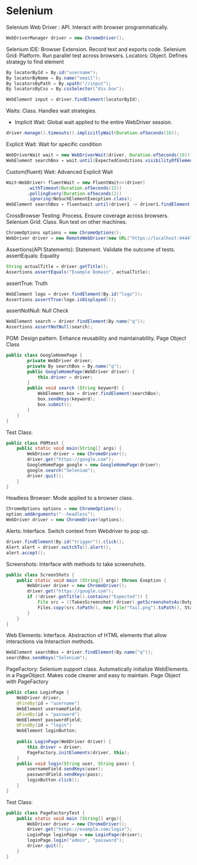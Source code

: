 # Selenium
Selenium Web Driver : API. Interact with browser programmatically.
```java
WebDriverManager driver = new ChromeDriver();
````
Selenium IDE: Browser Extension. Record text and exports code.
Selenium Grid: Platform. Run parallel test across browsers.
Locators: Object. Defines strategy to find element
```java
By locatorById = By.id("username");
By locatorByName = By.name("email");
By locatorsByPath = By.xpath("//input");
By locatorsByCss = By.cssSelector("div.box");
```
```java
WebElement input = driver.findElement(locatorById);
```
Waits: Class. Handles wait strategies.
- Implicit Wait: Global wait applied to the entire WebDriver session.
```java
driver.manage().timeouts().implicitlyWait(Duration.ofSeconds(10));
```
Explicit Wait: Wait for specific condition
```java
WebDriverWait wait = new WebDriverWait(driver, Duration.ofSeconds(10));
WebElement searchBox = wait.until(ExpectedConditions.visibilityOfElementLocated(By.id("search")));
```
Custom(fluent) Wait: Advanced Explicit Wait
```java
Wait<WebDriver> fluentWait = new FluentWait<>(driver)
        .withTimeout(Duration.ofSeconds(15))
        .pollingEvery(Duration.ofSeconds(2))
        .ignoring(NoSuchElementExecption.class);
WebElement searchBox = fluentwait.until(driver1 -> driver1.findElement(By.id("search")));
```
CrossBrowser Testing: Process. Ensure coverage across browsers.
Selenium Grid: Class. Run test on other machines.
```java
ChromeOptions options = new ChromeOptions();
WebDriver driver = new RemoteWebDriver(new URL("https://localhost:4444"), options);
```
Assertions(API Statements): Statement. Validate the outcome of tests.
assertEquals: Equality
```java
String actualTitle = driver.getTitle();
Assertions.assertEquals("Example Domain", actualTitle);
```
assertTrue: Truth
```java 
WebElement logo = driver.findElement(By.id("logo"));
Assertions.assertTrue(logo.isDisplayed());
```
assertNotNull: Null Check
```java
WebElement search = driver.findElement(By.name("q"));
Assertions.assertNotNull(search);
```
POM: Design pattern. Enhance reusability and maintainability.
Page Object Class
```java
public class GoogleHomePage {
        private WebDriver driver;
        private By searchBox = By.name("q");
        public GoogleHomePage(WebDriver driver) {
            this.driver = driver;
        }
        public void search (String keyword) {
            WebElement box = driver.findElement(searchBox);
            box.sendKeys(keyword);
            box.submit();
        }
    }
}
```
Test Class:
```java
public class POMtest {
    public static void main(String[] args) {
        WebDriver driver = new ChromeDriver();
        driver.get("https://google.com");
        GoogleHomePage google = new GoogleHomePage(driver);
        google.search("Selenium");
        driver.quit();
    }
}
```
Headless Browser: Mode applied to a browser class.
```java
ChromeOptions options = new ChromeOptions();
option.addArguments("--headless");
WebDriver driver = new ChromeDriver(options);
```
Alerts: Interface. Switch context from Webdriver to pop up.
```java
driver.findElement(By.id("trigger")).click();
Alert alert = driver.switchTo().alert();
alert.accept();
```
Screenshots: Interface with methods to take screenshots.
```java
public class ScreenShots {
    public static void main (String[] args) throws Exeption {
        WebDriver driver = new ChromeDriver();
        driver.get("https://google.com");
        if (!driver.getTitle().contains("Expected")) {
            File src = ((TakesScreenshot) driver).getScreenshotsAs(OutputType.FILE);
            Files.copy(src.toPath(), new File("fail.png").toPath(), StandardCopyOption.REPLACE_EXISTING);
        }
    }
}
```
Web Elements: Interface. Abstraction of HTML elements that allow interactions 
via Interaction methods.
```java
WebElement searchBox = driver.findElement(By.name("q"));
searchBox.sendKeys("Selenium");
```
PageFactory: Selenium support class. Automatically initialize WebElements.
in a PageObject. Makes code cleaner and easy to maintain.
Page Object with PageFactory
```java
public class LoginPage {
    WebDriver driver;
    @FindBy(id = "username")
    WebElement usernameField;
    @FindBy(id = "password")
    WebElement passwordField;
    @FindBy(id = "login")
    WebElement loginButton;
    
    public LoginPage(WebDriver driver) {
        this.driver = driver;
        PageFactory.initElements(driver, this);
    }
    public void login(String user, String pass) {
        usernameField.sendKeys(user);
        passwordField.sendKeys(pass);
        loginButton.click();
    }
}
```
Test Class:
```java
public class PageFactoryTest {
    public static void main (String[] args){
        WebDriver driver = new ChromeDriver();
        driver.get("https://example.com/login");
        LoginPage loginPage = new LoginPage(driver);
        loginPage.login("admin", "password");
        driver.quit();
    }
}
```










